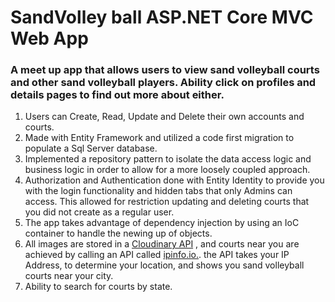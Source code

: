 # SandVolley ball ASP.NET Core MVC Web App

### A meet up app that allows users to view sand volleyball courts and other sand volleyball players. Ability click on profiles and details pages to find out more about either.
1. Users can Create, Read, Update and Delete their own accounts and courts.
2. Made with Entity Framework and utilized a code first migration to populate a Sql Server database.
3. Implemented a repository pattern to isolate the data access logic and business logic in order to allow for a more loosely coupled approach.
4. Authorization and Authentication done with Entity Identity to provide you with the login functionality and hidden tabs that only Admins can access. This allowed for restriction  updating and deleting courts that you did not create as a regular user.
5. The app takes advantage of dependency injection by using an IoC container to handle the newing up of objects.
6. All images are stored in a [Cloudinary API](https://cloudinary.com/ "Cloudinary Homepage") , and courts near you are achieved by calling an API called [ipinfo.io.](https://ipinfo.io./ "ipinfo Homepage"). the API takes your IP Address, to determine your location, and shows you sand volleyball courts near your city.
7. Ability to search for courts by state.

  
